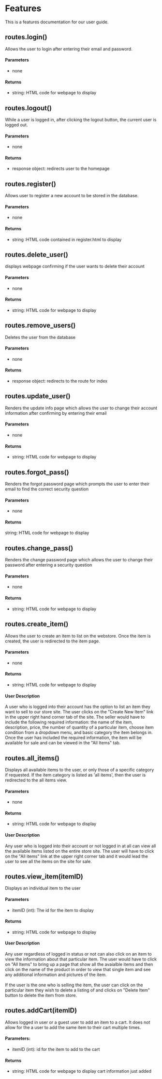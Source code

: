 # Features
This is a features documentation for our user guide.

## routes.login()
Allows the user to login after entering their email and password.

#### Parameters
- none

#### Returns
- string: HTML code for webpage to display

## routes.logout()
While a user is logged in, after clicking the logout button, the current user is logged out.
	
#### Parameters
- none

#### Returns
- response object: redirects user to the homepage

## routes.register()
Allows user to register a new account to be stored in the database.
	
#### Parameters
- none

#### Returns
- string :HTML code contained in register.html to display

## routes.delete_user()
displays webpage confirming if the user wants to delete their account
	
#### Parameters
- none

#### Returns
- string: HTML code for webpage to display

## routes.remove_users()
Deletes the user from the database
	
#### Parameters
- none

#### Returns
- response object: redirects to the route for index
	
## routes.update_user()
Renders the update info page which allows the user to change their account information after confirming by
    entering their email
	
#### Parameters
- none

#### Returns
- string: HTML code for webpage to display

## routes.forgot_pass()
Renders the forgot password page which prompts the user to enter their email to find the correct
    security question
	
#### Parameters
- none

#### Returns
 string: HTML code for webpage to display

## routes.change_pass()
Renders the change password page which allows the user to change their password after entering a security
    question
	
#### Parameters
- none

#### Returns
- string: HTML code for webpage to display

## routes.create_item()
Allows the user to create an item to list on the webstore. Once the item is created, the user is redirected to the item page.

#### Parameters
- none

#### Returns
- string: HTML code for webpage to display

#### User Description
A user who is logged into their account has the option to list an item they want to sell to our store site. The user clicks on the "Create New Item" link in the upper right hand corner tab of the site. The seller would have to include the following required information: the name of the item, description, price, the number of quantity of a particular item, choose item condition from a dropdown menu, and basic category the item belongs in. Once the user has included the required information, the item will be available for sale and can be viewed in the "All Items" tab.
	
## routes.all_items()
Displays all available items to the user, or only those of a specific category if requested. If the item category is listed as 'all items', then the user is redirected to the all items view.

#### Parameters
- none

#### Returns
- string: HTML code for webpage to display

#### User Description
Any user who is logged into their account or not logged in at all can view all the available items listed on the entire store site. The user will have to click on the "All items" link at the upper right corner tab and it would lead the user to see all the items on the site for sale.
	
## routes.view_item(itemID)
Displays an individual item to the user

#### Parameters
- itemID (int): The id for the item to display

#### Returns
- string: HTML code for webpage to display

#### User Description
Any user regardless of logged in status or not can also click on an item to view the information about that particular item. The user would have to click on "All Items" to bring up a page that show all the avaialble items and then click on the name of the product in order to view that single item and see any additional information and pictures of the item. <br/><br/>
If the user is the one who is selling the item, the user can click on the particular item they wish to delete a listing of and clicks on "Delete Item" button to delete the item from store.

## routes.addCart(itemID)
Allows logged in user or a guest user to add an item to a cart. It does not allow for the a user to add the same item to their cart multiple times.

#### Parameters:
- itemID (int): id for the item to add to the cart

#### Returns
- string: HTML code for webpage to display cart information just added
